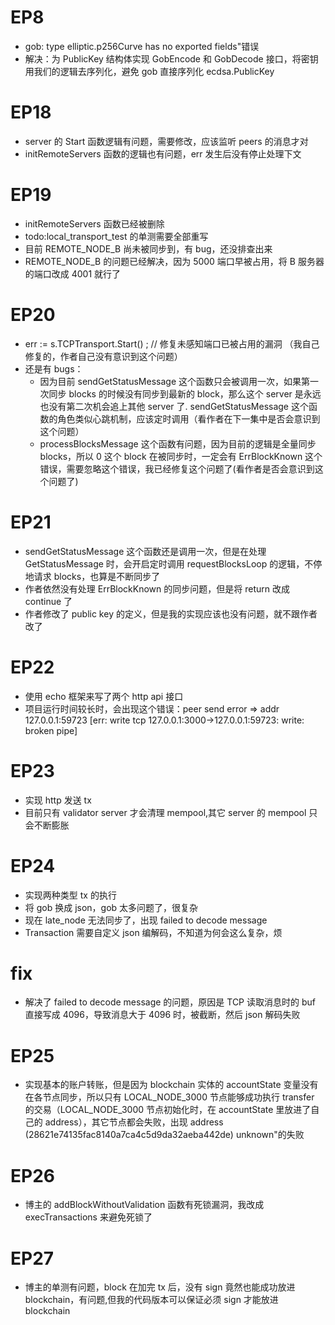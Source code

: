 # EP8

- gob: type elliptic.p256Curve has no exported fields"错误
- 解决：为 PublicKey 结构体实现 GobEncode 和 GobDecode 接口，将密钥用我们的逻辑去序列化，避免 gob 直接序列化 ecdsa.PublicKey

# EP18

- server 的 Start 函数逻辑有问题，需要修改，应该监听 peers 的消息才对
- initRemoteServers 函数的逻辑也有问题，err 发生后没有停止处理下文

# EP19

- initRemoteServers 函数已经被删除
- todo:local_transport_test 的单测需要全部重写
- 目前 REMOTE_NODE_B 尚未被同步到，有 bug，还没排查出来
- REMOTE_NODE_B 的问题已经解决，因为 5000 端口早被占用，将 B 服务器的端口改成 4001 就行了

# EP20

- err := s.TCPTransport.Start() ; // 修复未感知端口已被占用的漏洞 （我自己修复的，作者自己没有意识到这个问题）
- 还是有 bugs：
  - 因为目前 sendGetStatusMessage 这个函数只会被调用一次，如果第一次同步 blocks 的时候没有同步到最新的 block，那么这个 server 是永远也没有第二次机会追上其他 server 了. sendGetStatusMessage 这个函数的角色类似心跳机制，应该定时调用（看作者在下一集中是否会意识到这个问题）
  - processBlocksMessage 这个函数有问题，因为目前的逻辑是全量同步 blocks，所以 0 这个 block 在被同步时，一定会有 ErrBlockKnown 这个错误，需要忽略这个错误，我已经修复这个问题了(看作者是否会意识到这个问题了)

# EP21

- sendGetStatusMessage 这个函数还是调用一次，但是在处理 GetStatusMessage 时，会开启定时调用 requestBlocksLoop 的逻辑，不停地请求 blocks，也算是不断同步了
- 作者依然没有处理 ErrBlockKnown 的同步问题，但是将 return 改成 continue 了
- 作者修改了 public key 的定义，但是我的实现应该也没有问题，就不跟作者改了

# EP22

- 使用 echo 框架来写了两个 http api 接口
- 项目运行时间较长时，会出现这个错误：peer send error => addr 127.0.0.1:59723 [err: write tcp 127.0.0.1:3000->127.0.0.1:59723: write: broken pipe]

# EP23

- 实现 http 发送 tx
- 目前只有 validator server 才会清理 mempool,其它 server 的 mempool 只会不断膨胀

# EP24

- 实现两种类型 tx 的执行
- 将 gob 换成 json，gob 太多问题了，很复杂
- 现在 late_node 无法同步了，出现 failed to decode message
- Transaction 需要自定义 json 编解码，不知道为何会这么复杂，烦

# fix

- 解决了 failed to decode message 的问题，原因是 TCP 读取消息时的 buf 直接写成 4096，导致消息大于 4096 时，被截断，然后 json 解码失败

# EP25

- 实现基本的账户转账，但是因为 blockchain 实体的 accountState 变量没有在各节点同步，所以只有 LOCAL_NODE_3000 节点能够成功执行 transfer 的交易（LOCAL_NODE_3000 节点初始化时，在 accountState 里放进了自己的 address），其它节点都会失败，出现 address (28621e74135fac8140a7ca4c5d9da32aeba442de) unknown"的失败

# EP26

- 博主的 addBlockWithoutValidation 函数有死锁漏洞，我改成 execTransactions 来避免死锁了

# EP27

- 博主的单测有问题，block 在加完 tx 后，没有 sign 竟然也能成功放进 blockchain，有问题,但我的代码版本可以保证必须 sign 才能放进 blockchain
